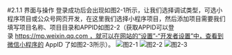 #2.1.1 界面与操作
登录成功后会出现如图2-1所示，让我们选择调试类型，可选小程序项目或公众号网页开发，在这里我们选择小程序项目，然后添加项目需要我们填写项目名称、项目目录和APPID如图2-2（获取APPID可以登录 https://mp.weixin.qq.com ，就可以在网站的“设置”-“开发者设置”中，查看到微信小程序的 AppID 了如图2-3所示）。
![](/assets/图2-1.png)图2-1
![](/assets/图2-2.png)图2-2
![](/assets/图2-3.png)图2-3